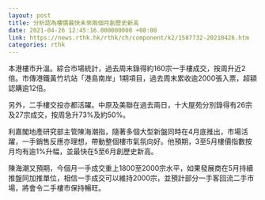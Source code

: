 ```yaml
---
layout: post
title: 分析認為樓價最快未來兩個月創歷史新高
date: 2021-04-26 12:45:16.000000000 +08:00
link: https://news.rthk.hk/rthk/ch/component/k2/1587732-20210426.htm
categories: rthk
---
```


本港樓市升溫。綜合市場統計，過去周末錄得約160宗一手樓成交，按周升近2倍。市傳港鐵黃竹坑站「港島南岸」1期項目，過去周末累收逾2000張入票，超額認購逾12倍。

另外，二手樓交投亦都活躍。中原及美聯在過去兩日，十大屋苑分別錄得有26宗及27宗成交，按周急升73%及約50%。

利嘉閣地產研究部主管陳海潮指，隨著多個大型新盤同時在4月底推出，市場活躍，一手銷售反應亦理想，帶動整個樓市氣氛向好。他預期，3至5月樓價指數按月均有逾1%升幅，並最快在5至6月創歷史新高。

陳海潮又預期，今個月一手成交重上1800至2000宗水平，如果發展商在5月持續推盤同加推單位，相信一手成交可以維持2000宗，並預計部分一手客回流二手市場，將會令二手樓市保持暢旺。
